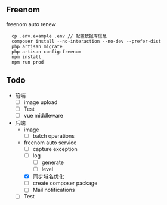 ## Freenom 
freenom auto renew
   
      cp .env.example .env // 配置数据库信息
      composer install --no-interaction --no-dev --prefer-dist
      php artisan migrate
      php artisan config:freenom
      npm install 
      npm run prod
## Todo
 - 前端
   - [ ] image upload
   - [ ] Test
   - [ ] vue middleware
 - 后端
   - image
      - [ ] batch operations
   - freenom auto service 
      - [ ] capture exception
      - [ ] log
         - [ ] generate
         - [ ] level
      - [x] 同步域名优化
      - [ ] create composer package
      - [ ] Mail notifications
   - [ ] Test